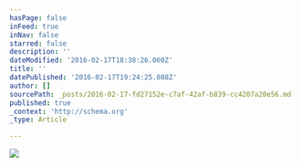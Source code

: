 ```yaml
---
hasPage: false
inFeed: true
inNav: false
starred: false
description: ''
dateModified: '2016-02-17T18:38:26.060Z'
title: ''
datePublished: '2016-02-17T19:24:25.088Z'
author: []
sourcePath: _posts/2016-02-17-fd27152e-c7af-42af-b839-cc4207a20e56.md
published: true
_context: 'http://schema.org'
_type: Article

---
```

![](https://the-grid-user-content.s3-us-west-2.amazonaws.com/f710070b-3606-4c3e-b396-8734c6a8d815.png)